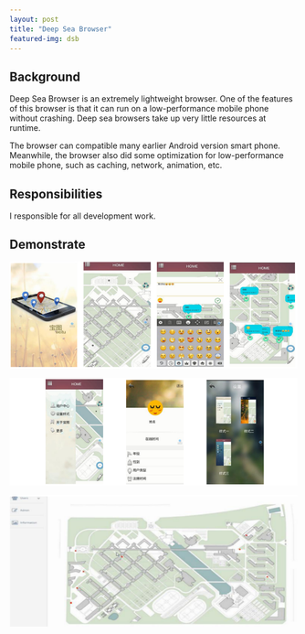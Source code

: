 ```yaml
---
layout: post
title: "Deep Sea Browser"
featured-img: dsb
---
```



## Background 

Deep Sea Browser is an extremely lightweight browser. One of the features of this browser is that it can run on a low-performance mobile phone without crashing. Deep sea browsers take up very little resources at runtime. 

The browser can compatible many earlier Android version smart phone. Meanwhile, the browser also did some optimization for low-performance mobile phone, such as caching, network, animation, etc.


## Responsibilities

I responsible for all development work.


## Demonstrate

![](/images/lbs/p1.png)

![](/images/lbs/p2.png)

![](/images/lbs/p3.png)






